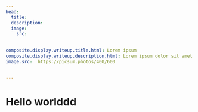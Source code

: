 ```yaml
---
head:
  title: 
  description: 
  image:
    src: 
    
    
composite.display.writeup.title.html: Lorem ipsum
composite.display.writeup.description.html: Lorem ipsum dolor sit amet
image.src:  https://picsum.photos/400/600

  
---
```


# Hello worlddd

